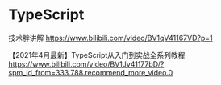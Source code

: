 # TypeScript
技术胖讲解
https://www.bilibili.com/video/BV1qV41167VD?p=1

【2021年4月最新】TypeScript从入门到实战全系列教程
https://www.bilibili.com/video/BV1Jv41177bD/?spm_id_from=333.788.recommend_more_video.0
